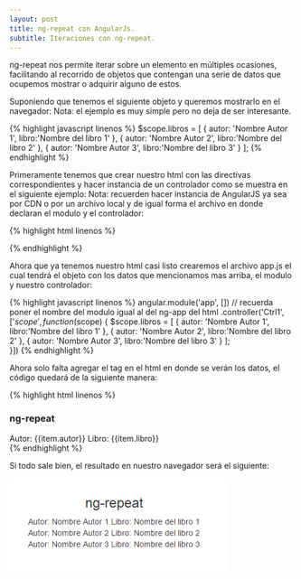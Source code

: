 ```yaml
---
layout: post
title: ng-repeat con AngularJs.
subtitle: Iteraciones con ng-repeat.
---
```


ng-repeat nos permite iterar sobre un elemento en múltiples ocasiones, facilitando al recorrido de objetos que contengan una serie de datos que ocupemos mostrar o adquirir alguno de estos.

Suponiendo que tenemos el siguiente objeto y queremos mostrarlo en el navegador: 
Nota: el ejemplo es muy simple pero no deja de ser interesante.

{% highlight javascript linenos %}
$scope.libros = [
	{
		autor: 'Nombre Autor 1',
		libro:'Nombre del libro 1'
	},
	{
		autor: 'Nombre Autor 2',
		libro:'Nombre del libro 2'
	},
	{
		autor: 'Nombre Autor 3',
		libro:'Nombre del libro 3'
	}
];
{% endhighlight %}

Primeramente tenemos que crear nuestro html con las directivas correspondientes y hacer instancia de un controlador como se muestra en el siguiente ejemplo:
Nota: recuerden hacer instancia de AngularJS ya sea por CDN o por un archivo local y de igual forma el archivo en donde declaran el modulo y el controlador:

{% highlight html linenos %}
<!DOCTYPE html>
<html lang="es">
 <head>

   <meta charset="UTF-8" />
   <title> ng-repeat -> AngularJS </title>
   <!-- Aquí esta la referencia de ANGULARJS -->
   <!-- La ubicación puede varia a la de ustedes -->
   <script src="./vendors/angular.min.js"></script>
   <!-- Aquí instanciamos el archivo que tendra nuestro modulo y controlador-->
   <!-- El archivo lo declararemos mas abajo con el nombre de app.js-->
   <script src="./vendors/js/app.js"></script>
 </head>
 <body ng-app="app"><!-- Direcctiva para inicializar una aplicación angular-->

   <div ng-controller="Ctrl1"><!-- Ahora declaramos nuestro controlador -->       
   </div>

 </body>
</html>
{% endhighlight %}

Ahora que ya tenemos nuestro html casi listo crearemos el archivo app.js el cual tendrá el objeto con los datos que mencionamos mas arriba, el modulo y nuestro controlador:

{% highlight javascript linenos %}
angular.module('app', []) // recuerda poner el nombre del modulo igual al del ng-app del html
.controller('Ctrl1', ['$scope', function ($scope) {
    $scope.libros = [
        {
            autor: 'Nombre Autor 1',
            libro:'Nombre del libro 1'
        },
        {
            autor: 'Nombre Autor 2',
            libro:'Nombre del libro 2'
        },
        {
            autor: 'Nombre Autor 3',
            libro:'Nombre del libro 3'
        }
    ];    
}])
{% endhighlight %}

Ahora solo falta agregar el tag en el html en donde se verán los datos, el código quedará de la siguiente manera: 

{% highlight html linenos %}
<!DOCTYPE html>
<html lang="es">
 <head>
   <meta charset="UTF-8" />
   <title> ng-repeat -> AngularJS </title>
   <script src="./vendors/angular.min.js"></script>
   <script src="./vendors/js/app.js"></script>
 </head>
 <body ng-app="app">

   <div ng-controller="Ctrl1">
       <h3>ng-repeat</h3> 
       <!-- Dentro de este div se reflejaran los datos y aquí declaramos nuestra directiva ng-repeat -->
       <div ng-repeat="item in libros">
            <span>Autor: </span>{{item.autor}}
            <span>Libro: </span>{{item.libro}}
       </div>
   </div>

 </body>
</html>
{% endhighlight %}

Si todo sale bien, el resultado en nuestro navegador será el siguiente: 

![alt text][logo]

[logo]: ./img/ng-repe.png "img"




